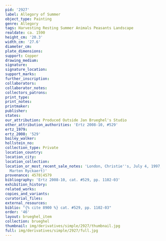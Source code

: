 ```yaml
---
pid: '2927'
label: Allegory of Summer
object_type: Painting
genre: Allegory
tags: Harvesting Resting Summer Animals Peasants Landscape
realdate: ca. 1590
height_cm: '20.3'
width_cm: '27.6'
diameter_cm: 
plate_dimensions: 
support: Copper
drawing_medium: 
signature: 
signature_location: 
support_marks: 
further_inscription: 
collaborators: 
collaborator_notes: 
collectors_patrons: 
print_type: 
print_notes: 
printmaker: 
publisher: 
states: 
our_attribution: Produced Outside Jan Brueghel's Studio
other_attribution_authorities: 'Ertz 2008-10, #529'
ertz_1979: 
ertz_2008: '529'
bailey_walker: 
hollstein_no: 
collection_type: Private
location_country: 
location_city: 
location_collection: 
location_or_most_recent_sale_notes: 'London, Christie''s, July 4, 1997, inv. #44 (as
  Marten Ryckaert)'
provenance: 4578|4579
bibliography: 'Ertz 2008-10, cat. #529, pp. 1102-03'
exhibition_history: 
related_works: 
copies_and_variants: 
curatorial_files: 
external_resources: 
biblio: "{% cite 8900 %} cat. #529, pp. 1102-03"
order: '46'
layout: brueghel_item
collection: brueghel
thumbnail: img/derivatives/simple/2927/thumbnail.jpg
full: img/derivatives/simple/2927/full.jpg
---
```

